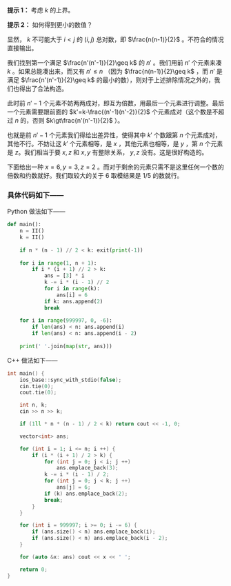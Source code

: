 **提示 1：** 考虑 $k$ 的上界。

**提示 2：** 如何得到更小的数值？

显然， $k$ 不可能大于 $i\lt j$ 的 $(i,j)$ 总对数，即 $\frac{n(n-1)}{2}$ 。不符合的情况直接输出。

我们找到第一个满足 $\frac{n'(n'-1)}{2}\geq k$ 的 $n'$ 。我们用前 $n'$ 个元素来凑 $k$ 。如果总能凑出来，而又有 $n'\leq n$ （因为 $\frac{n(n-1)}{2}\geq k$ ，而 $n'$ 是满足 $\frac{n'(n'-1)}{2}\geq k$ 的最小的数），则对于上述排除情况之外的，我们也得出了合法构造。

此时前 $n'-1$ 个元素不妨两两成对，即互为倍数，用最后一个元素进行调整。最后一个元素需要跟前面的 $k'=k-\frac{(n'-1)(n'-2)}{2}$ 个元素成对（这个数是不超过 $n$ 的，否则 $k\gt\frac{n'(n'-1)}{2}$ ）。

也就是前 $n'-1$ 个元素我们得给出差异性，使得其中 $k'$ 个数跟第 $n$ 个元素成对，其他不行。不妨让这 $k'$ 个元素相等，是 $x$ ，其他元素也相等，是 $y$ ，第 $n$ 个元素是 $z$。我们相当于要 $x,z$ 和 $x,y$ 有整除关系， $y,z$ 没有。这是很好构造的。

下面给出一种 $x=6,y=3,z=2$ 。而对于剩余的元素只需不是这里任何一个数的倍数和约数就好。我们取较大的关于 $6$ 取模结果是 $1/5$ 的数就行。

### 具体代码如下——

Python 做法如下——

```Python []
def main(): 
    n = II()
    k = II()
    
    if n * (n - 1) // 2 < k: exit(print(-1))
    
    for i in range(1, n + 1):
        if i * (i + 1) // 2 > k:
            ans = [3] * i
            k -= i * (i - 1) // 2
            for i in range(k):
                ans[i] = 6
            if k: ans.append(2)
            break
    
    for i in range(999997, 0, -6):
        if len(ans) < n: ans.append(i)
        if len(ans) < n: ans.append(i - 2)
    
    print(' '.join(map(str, ans)))
```

C++ 做法如下——

```cpp []
int main() {
	ios_base::sync_with_stdio(false);
	cin.tie(0);
	cout.tie(0);

	int n, k;
	cin >> n >> k;

	if (1ll * n * (n - 1) / 2 < k) return cout << -1, 0;

	vector<int> ans;

	for (int i = 1; i <= n; i ++) {
		if (i * (i + 1) / 2 > k) {
			for (int j = 0; j < i; j ++)
				ans.emplace_back(3);
			k -= i * (i - 1) / 2;
			for (int j = 0; j < k; j ++)
				ans[j] = 6;
			if (k) ans.emplace_back(2);
			break;
		}
	}

	for (int i = 999997; i >= 0; i -= 6) {
		if (ans.size() < n) ans.emplace_back(i);
		if (ans.size() < n) ans.emplace_back(i - 2);
	}

	for (auto &x: ans) cout << x << ' ';

	return 0;
}
```